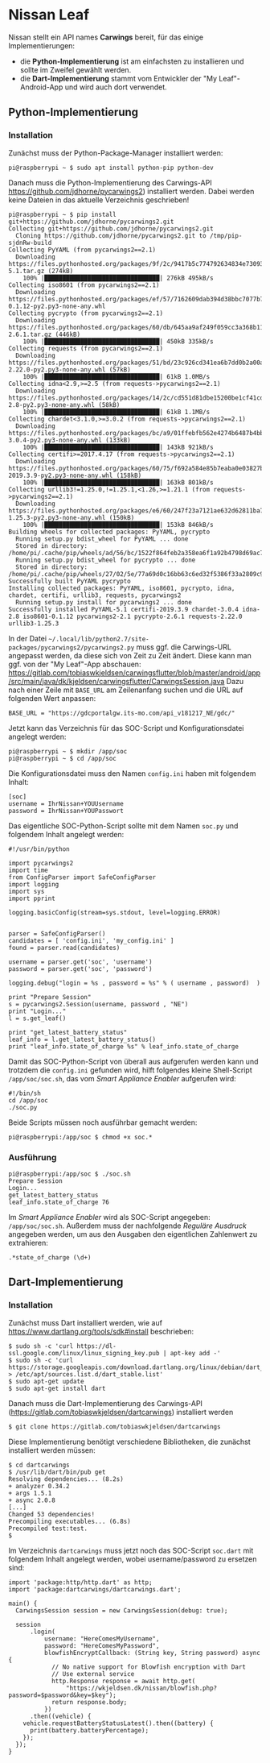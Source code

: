 # Nissan Leaf
Nissan stellt ein API names **Carwings** bereit, für das einige Implementierungen:

* die **Python-Implementierung** ist am einfachsten zu installieren und sollte im Zweifel gewählt werden.
* die **Dart-Implementierung** stammt vom Entwickler der "My Leaf"-Android-App und wird auch dort verwendet. 

## Python-Implementierung
### Installation
Zunächst muss der Python-Package-Manager installiert werden:
```console
pi@raspberrypi ~ $ sudo apt install python-pip python-dev
```

Danach muss die Python-Implementierung des Carwings-API https://github.com/jdhorne/pycarwings2) installiert werden. Dabei werden keine Dateien in das aktuelle Verzeichnis geschrieben!
```console
pi@raspberrypi ~ $ pip install git+https://github.com/jdhorne/pycarwings2.git
Collecting git+https://github.com/jdhorne/pycarwings2.git
  Cloning https://github.com/jdhorne/pycarwings2.git to /tmp/pip-sjdnRw-build
Collecting PyYAML (from pycarwings2==2.1)
  Downloading https://files.pythonhosted.org/packages/9f/2c/9417b5c774792634834e730932745bc09a7d36754ca00acf1ccd1ac2594d/PyYAML-5.1.tar.gz (274kB)
    100% |████████████████████████████████| 276kB 495kB/s 
Collecting iso8601 (from pycarwings2==2.1)
  Downloading https://files.pythonhosted.org/packages/ef/57/7162609dab394d38bbc7077b7ba0a6f10fb09d8b7701ea56fa1edc0c4345/iso8601-0.1.12-py2.py3-none-any.whl
Collecting pycrypto (from pycarwings2==2.1)
  Downloading https://files.pythonhosted.org/packages/60/db/645aa9af249f059cc3a368b118de33889219e0362141e75d4eaf6f80f163/pycrypto-2.6.1.tar.gz (446kB)
    100% |████████████████████████████████| 450kB 335kB/s 
Collecting requests (from pycarwings2==2.1)
  Downloading https://files.pythonhosted.org/packages/51/bd/23c926cd341ea6b7dd0b2a00aba99ae0f828be89d72b2190f27c11d4b7fb/requests-2.22.0-py2.py3-none-any.whl (57kB)
    100% |████████████████████████████████| 61kB 1.0MB/s 
Collecting idna<2.9,>=2.5 (from requests->pycarwings2==2.1)
  Downloading https://files.pythonhosted.org/packages/14/2c/cd551d81dbe15200be1cf41cd03869a46fe7226e7450af7a6545bfc474c9/idna-2.8-py2.py3-none-any.whl (58kB)
    100% |████████████████████████████████| 61kB 1.1MB/s 
Collecting chardet<3.1.0,>=3.0.2 (from requests->pycarwings2==2.1)
  Downloading https://files.pythonhosted.org/packages/bc/a9/01ffebfb562e4274b6487b4bb1ddec7ca55ec7510b22e4c51f14098443b8/chardet-3.0.4-py2.py3-none-any.whl (133kB)
    100% |████████████████████████████████| 143kB 921kB/s 
Collecting certifi>=2017.4.17 (from requests->pycarwings2==2.1)
  Downloading https://files.pythonhosted.org/packages/60/75/f692a584e85b7eaba0e03827b3d51f45f571c2e793dd731e598828d380aa/certifi-2019.3.9-py2.py3-none-any.whl (158kB)
    100% |████████████████████████████████| 163kB 801kB/s 
Collecting urllib3!=1.25.0,!=1.25.1,<1.26,>=1.21.1 (from requests->pycarwings2==2.1)
  Downloading https://files.pythonhosted.org/packages/e6/60/247f23a7121ae632d62811ba7f273d0e58972d75e58a94d329d51550a47d/urllib3-1.25.3-py2.py3-none-any.whl (150kB)
    100% |████████████████████████████████| 153kB 846kB/s
Building wheels for collected packages: PyYAML, pycrypto
  Running setup.py bdist_wheel for PyYAML ... done
  Stored in directory: /home/pi/.cache/pip/wheels/ad/56/bc/1522f864feb2a358ea6f1a92b4798d69ac783a28e80567a18b
  Running setup.py bdist_wheel for pycrypto ... done
  Stored in directory: /home/pi/.cache/pip/wheels/27/02/5e/77a69d0c16bb63c6ed32f5386f33a2809c94bd5414a2f6c196
Successfully built PyYAML pycrypto
Installing collected packages: PyYAML, iso8601, pycrypto, idna, chardet, certifi, urllib3, requests, pycarwings2
  Running setup.py install for pycarwings2 ... done
Successfully installed PyYAML-5.1 certifi-2019.3.9 chardet-3.0.4 idna-2.8 iso8601-0.1.12 pycarwings2-2.1 pycrypto-2.6.1 requests-2.22.0 urllib3-1.25.3
```

In der Datei ```~/.local/lib/python2.7/site-packages/pycarwings2/pycarwings2.py``` muss ggf. die Carwings-URL angepasst werden, da diese sich von Zeit zu Zeit ändert. Diese kann man ggf. von der "My Leaf"-App abschauen: https://gitlab.com/tobiaswkjeldsen/carwingsflutter/blob/master/android/app/src/main/java/dk/kjeldsen/carwingsflutter/CarwingsSession.java 
Dazu nach einer Zeile mit ```BASE_URL``` am Zeilenanfang suchen und die URL auf folgenden Wert anpassen:
```console
BASE_URL = "https://gdcportalgw.its-mo.com/api_v181217_NE/gdc/"
```

Jetzt kann das Verzeichnis für das SOC-Script und Konfigurationsdatei angelegt werden:
```console
pi@raspberrypi ~ $ mkdir /app/soc
pi@raspberrypi ~ $ cd /app/soc
```

Die Konfigurationsdatei muss den Namen ```config.ini``` haben mit folgendem Inhalt:
```console
[soc]
username = IhrNissan+YOUUsername
password = IhrNissan+YOUPasswort
```

Das eigentliche SOC-Python-Script sollte mit dem Namen ```soc.py``` und folgendem Inhalt angelegt werden:
```console
#!/usr/bin/python

import pycarwings2
import time
from ConfigParser import SafeConfigParser
import logging
import sys
import pprint

logging.basicConfig(stream=sys.stdout, level=logging.ERROR)


parser = SafeConfigParser()
candidates = [ 'config.ini', 'my_config.ini' ]
found = parser.read(candidates)

username = parser.get('soc', 'username')
password = parser.get('soc', 'password')

logging.debug("login = %s , password = %s" % ( username , password)  )

print "Prepare Session"
s = pycarwings2.Session(username, password , "NE")
print "Login..."
l = s.get_leaf()

print "get_latest_battery_status"
leaf_info = l.get_latest_battery_status()
print "leaf_info.state_of_charge %s" % leaf_info.state_of_charge
```
Damit das SOC-Python-Script von überall aus aufgerufen werden kann und trotzdem die ```config.ini``` gefunden wird, hilft folgendes kleine Shell-Script ```/app/soc/soc.sh```, das vom *Smart Appliance Enabler* aufgerufen wird:
```console
#!/bin/sh
cd /app/soc
./soc.py
```

Beide Scripts müssen noch ausführbar gemacht werden:
```console
pi@raspberrypi:/app/soc $ chmod +x soc.*
```

### Ausführung
```console
pi@raspberrypi:/app/soc $ ./soc.sh
Prepare Session
Login...
get_latest_battery_status
leaf_info.state_of_charge 76
```

Im *Smart Appliance Enabler* wird als SOC-Script angegeben: ```/app/soc/soc.sh```.
Außerdem muss der nachfolgende *Reguläre Ausdruck* angegeben werden, um aus den Ausgaben den eigentlichen Zahlenwert zu extrahieren:
```
.*state_of_charge (\d+)
```

## Dart-Implementierung
### Installation
Zunächst muss Dart installiert werden, wie auf https://www.dartlang.org/tools/sdk#install beschrieben:
```console
$ sudo sh -c 'curl https://dl-ssl.google.com/linux/linux_signing_key.pub | apt-key add -'
$ sudo sh -c 'curl https://storage.googleapis.com/download.dartlang.org/linux/debian/dart_stable.list > /etc/apt/sources.list.d/dart_stable.list'
$ sudo apt-get update
$ sudo apt-get install dart
```

Danach muss die Dart-Implementierung des Carwings-API (https://gitlab.com/tobiaswkjeldsen/dartcarwings) installiert werden
```console
$ git clone https://gitlab.com/tobiaswkjeldsen/dartcarwings
```

Diese Implementierung benötigt verschiedene Bibliotheken, die zunächst installiert werden müssen:
```console
$ cd dartcarwings
$ /usr/lib/dart/bin/pub get
Resolving dependencies... (8.2s)
+ analyzer 0.34.2
+ args 1.5.1
+ async 2.0.8
[...]
Changed 53 dependencies!
Precompiling executables... (6.8s)
Precompiled test:test.
$
```

Im Verzeichnis ```dartcarwings``` muss jetzt noch das SOC-Script ```soc.dart``` mit folgendem Inhalt angelegt werden, wobei username/password zu ersetzen sind:
```console
import 'package:http/http.dart' as http;
import 'package:dartcarwings/dartcarwings.dart';

main() {
  CarwingsSession session = new CarwingsSession(debug: true);

  session
      .login(
          username: "HereComesMyUsername",
          password: "HereComesMyPassword",
          blowfishEncryptCallback: (String key, String password) async {
            // No native support for Blowfish encryption with Dart
            // Use external service
            http.Response response = await http.get(
                "https://wkjeldsen.dk/nissan/blowfish.php?password=$password&key=$key");
            return response.body;
          })
      .then((vehicle) {
    vehicle.requestBatteryStatusLatest().then((battery) {
      print(battery.batteryPercentage);
    });
  });
}
```